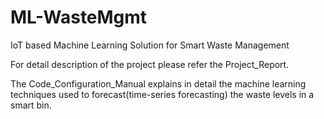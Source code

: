 # ML-WasteMgmt
IoT based Machine Learning Solution for Smart Waste Management

For detail description of the project please refer the Project_Report.

The Code_Configuration_Manual explains in detail the machine learning techniques used to forecast(time-series forecasting) the waste levels in a smart bin.
